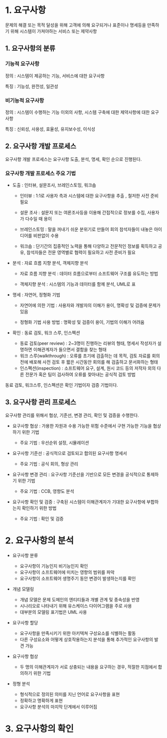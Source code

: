 # 1. 요구사항
문제의 해결 또는 목적 달성을 위해 고객에 의해 요구되거나 표준이나 명세등을 만족하기 위해 시스템이 가져야하는 서비스 또는 제약사항



## 1. 요구사항의 분류

### 기능적 요구사항

정의 :  시스템이 제공하는 기능, 서비스에 대한 요구사항

특징 : 기능성, 완전성, 일관성

### 비기능적 요구사항

정의 : 시스템이 수행하는 기능 이외의 사항, 시스템 구축에 대한 제약사항에 대한 요구사항

특징 : 신뢰성, 사용성, 효율성, 유지보수성, 이식성

## 2. 요구사항 개발 프로세스
요구사항 개발 프로세스는 요구사항 도출, 분석, 명세, 확인 순으로 진행된다.

### 요구사항 개발 프로세스 주요 기법

* 도출 : 인터뷰, 설문조사, 브레인스토밍, 워크숍

  * 인터뷰 : 1:1로 사용자 측과 시스템에 대한 요구사항을 추출 , 철저한 사전 준비 필요

  * 설문 조사 : 설문지 또는 여론조사등을 이용해 간접적으로 정보를 수집, 사용자가 다수일 때 용이

  * 브레인스토밍 : 말을 꺼내기 쉬운 분위기로 만들어 회의 참석자들이 내놓은 아이디어를 비판없이 수용

  * 워크숍 : 단기간의 집중적인 노력을 통해 다양하고 전문적인 정보를 획득하고 공유, 참석자들은 전문 영역별로 협력이 필요하고 사전 준비가 필요


* 분석 : 자료 흐름 지향 분석, 객체지향 분석

  * 자료 흐름 지향 분석 : 데이터 흐름으로부터 소프트웨어 구조를 유도하는 방법

  * 객체지향 분석 : 시스템의 기능과 데이터를 함께 분석, UML로 표

* 명세 : 자연어, 정형화 기법

  *  자연어에 의한 기법 : 사용자와 개발자의 이해가 용이, 명확성 및 검증에 문제가 있음
  
  *  정형화 기법 사용 방법 : 명확성 및 검증이 용이, 기법의 이해가 어려움

* 확인 : 동료 검토, 워크 스루, 인스펙션
  * 동료 검토(peer review) : 2~3명이 진행하는 리뷰의 형태, 명세서 작성자가 설명하면 이해관계자가 들으면서 결함을 찾는 형태
  * 워크 스루(walkthrough) : 오류를 초기에 검출하는 데 목적, 검토 자료를 회의전에 배포해 사전 검토 후 짧은 시간동안 회의를 해 검출하고 문서화하는 형태
  * 인스펙션(inspection) : 소프트웨어 요구, 설계, 원시 코드 등의 저작자 외의 다른 전문가 혹은 팀이 검사하여 오류를 찾아내는 공식적 검토 방법

동료 검토, 워크스루, 인스펙션은 확인 기법이자 검증 기법이다.

## 3. 요구사항 관리 프로세스

요구사항 관리를 위해서 협상, 기준선, 변경 관리, 확인 및 검증을 수행한다.

* 요구사항 협상 : 가용한 자원과 수용 가능한 위험 수준에서 구현 가능한 기능을 협상하기 위한 기법
  * 주요 기법 : 우선순위 설정, 시뮬레이션
  
* 요구사항 기준선 : 공식적으로 검토되고 합의된 요구사항 명세서
  * 주요 기법 : 공식 회의, 형상 관리
  
* 요구사항 변경 관리 : 요구사항 기준선을 기반으로 모든 변경을 공식적으로 통제하기 위한 기법
  * 주요 기법 : CCB, 영향도 분석
  
* 요구사항 확인 및 검증 : 구축된 시스템이 이해관계자가 기대한 요구사항에 부합하는지 확인하기 위한 방법
  * 주요 기법 : 확인 및 검증

# 2. 요구사항의 분석

* 요구사항 분류
  * 요구사항이 기능인지 비기능인지 확인
  * 요구사항이 소프트웨어에 미치는 영향의 범위를 파악
  * 요구사항이 소프트웨어 생명주기 동안 변경이 발생하는지를 확인

* 개념 모델링
  * 개념 모델은 문제 도메인의 엔티티들과 개별 관계 및 종속성을 반영
  * 시나리오로 나타내기 위해 유스케이스 다이어그램을 주로 사용
  * 대부분의 모델링 표기법은 UML 사용

* 요구사항 할당
  * 요구사항을 만족시키기 위한 아키텍쳐 구성요소를 식별하는 활동
  * 다른 구성요소와 어떻게 상호작용하는지 분석을 통해 추가적인 요구사항의 발견 가능

* 요구사항 협상
  * 두 명의 이해관계자가 서로 상충되는 내용을 요구하는 경우, 적절한 지점에서 합의하기 위한 기법
 
* 정형 분석
  * 형식적으로 정의된 의미를 지닌 언어로 요구사항을 표현
  * 정확하고 명확하게 표현
  * 요구사항 분석의 마지막 단계에서 이루어짐

# 3. 요구사항의 확인
